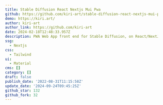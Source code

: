 ```yaml
---
title: Stable Diffusion React Nextjs Mui Pwa
github: https://github.com/kiri-art/stable-diffusion-react-nextjs-mui-pwa
demo: https://kiri.art/
author: kiri-art
author_link: https://github.com/kiri-art
date: 2024-02-18T12:48:33.957Z
description: PWA Web App front end for Stable Diffusion, on React/NextJS with Material UI
ssg:
  - Nextjs
css:
  - Tailwind
ui:
  - Material
cms: []
category: []
draft: false
publish_date: '2022-08-31T11:15:58Z'
update_date: '2024-09-24T09:45:25Z'
github_star: 132
github_fork: 32
---
```

